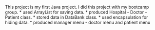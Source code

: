 This project is my first Java project.
I did this project with my bootcamp group.
    * used ArrayList for saving data.
    * produced Hospital - Doctor - Patient class.
    * stored data in DataBank class.
    * used encapsulation for hiding data.
    * produced manager menu - doctor menu and patient menu
